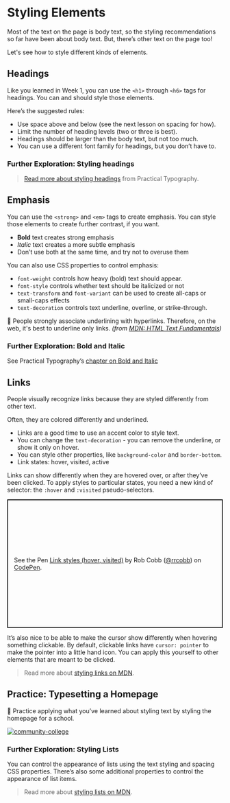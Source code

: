 # Styling Elements

Most of the text on the page is body text, so the styling recommendations so far
have been about body text. But, there’s other text on the page too!

Let's see how to style different kinds of elements.

## Headings

Like you learned in Week 1, you can use the `<h1>` through `<h6>` tags for
headings. You can and should style those elements.

Here’s the suggested rules:

- Use space above and below (see the next lesson on spacing for how).
- Limit the number of heading levels (two or three is best).
- Headings should be larger than the body text, but not too much.
- You can use a different font family for headings, but you don’t have to.

### Further Exploration: Styling headings

> [Read more about styling headings](https://practicaltypography.com/headings.html) from Practical Typography.

## Emphasis

You can use the `<strong>` and `<em>` tags to create emphasis. You can style
those elements to create further contrast, if you want.

- **Bold** text creates strong emphasis
- *Italic* text creates a more subtle emphasis
- Don’t use both at the same time, and try not to overuse them

You can also use CSS properties to control emphasis:

- `font-weight` controls how heavy (bold) text should appear.
- `font-style` controls whether text should be italicized or not
- `text-transform` and `font-variant` can be used to create all-caps or small-caps effects
- `text-decoration` controls text underline, overline, or strike-through.

<aside>

🚧 People strongly associate underlining with hyperlinks. Therefore, on the web, it's best to underline only links.
*(from [MDN: HTML Text Fundamentals](https://developer.mozilla.org/en-US/docs/Learn/HTML/Introduction_to_HTML/HTML_text_fundamentals))*

</aside>

### Further Exploration: Bold and Italic

See Practical Typography’s [chapter on Bold and Italic](https://practicaltypography.com/bold-or-italic.html)

## Links

People visually recognize links because they are styled differently from other text.

Often, they are colored differently and underlined.

- Links are a good time to use an accent color to style text.
- You can change the `text-decoration` - you can remove the underline, or show
  it only on hover.
- You can style other properties, like `background-color` and `border-bottom`.
- Link states: hover, visited, active

Links can show differently when they are hovered over, or after they’ve been
clicked. To apply styles to particular states, you need a new kind of selector:
the `:hover` and `:visited` pseudo-selectors.

<p class="codepen" data-height="300" data-default-tab="css,result" data-slug-hash="QWxpapp" data-editable="true" data-user="rrcobb" style="height: 300px; box-sizing: border-box; display: flex; align-items: center; justify-content: center; border: 2px solid; margin: 1em 0; padding: 1em;">
  <span>See the Pen <a href="https://codepen.io/rrcobb/pen/QWxpapp">
  Link styles (hover, visited)</a> by Rob Cobb (<a href="https://codepen.io/rrcobb">@rrcobb</a>)
  on <a href="https://codepen.io">CodePen</a>.</span>
</p>
<script async src="https://cpwebassets.codepen.io/assets/embed/ei.js"></script>

It’s also nice to be able to make the cursor show differently when hovering something clickable. By default, clickable links have `cursor: pointer` to make the pointer into a little hand icon. You can apply this yourself to other elements that are meant to be clicked.

> Read more about [styling links on MDN](https://developer.mozilla.org/en-US/docs/Learn/CSS/Styling_text/Styling_links).

## Practice: Typesetting a Homepage

<aside>

🏫 Practice applying what you’ve learned about styling text by styling the homepage for a school.

[![community-college](https://img.shields.io/static/v1?label=Open%20Project&message=community%20college&color=blue)](https://classroom.github.com/a/x93QLZ8v)

</aside>

### Further Exploration: Styling Lists

You can control the appearance of lists using the text styling and spacing CSS
properties. There’s also some additional properties to control the appearance
of list items.

> Read more about [styling lists on MDN](https://developer.mozilla.org/en-US/docs/Learn/CSS/Styling_text/Styling_lists).
